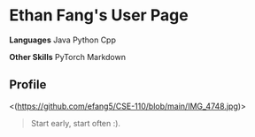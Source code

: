 # Ethan Fang's User Page

**Languages**
Java
Python
Cpp

**Other Skills**
PyTorch
Markdown

## Profile
<(https://github.com/efang5/CSE-110/blob/main/IMG_4748.jpg)>

> Start early, start often :).
